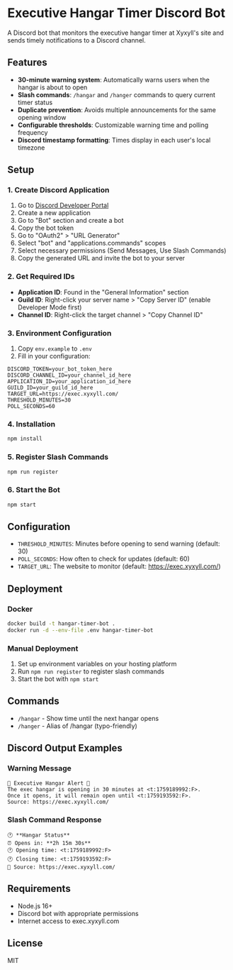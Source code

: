# Executive Hangar Timer Discord Bot

A Discord bot that monitors the executive hangar timer at Xyxyll's site and sends timely notifications to a Discord channel.

## Features

- **30-minute warning system**: Automatically warns users when the hangar is about to open
- **Slash commands**: `/hangar` and `/hanger` commands to query current timer status
- **Duplicate prevention**: Avoids multiple announcements for the same opening window
- **Configurable thresholds**: Customizable warning time and polling frequency
- **Discord timestamp formatting**: Times display in each user's local timezone

## Setup

### 1. Create Discord Application

1. Go to [Discord Developer Portal](https://discord.com/developers/applications)
2. Create a new application
3. Go to "Bot" section and create a bot
4. Copy the bot token
5. Go to "OAuth2" > "URL Generator"
6. Select "bot" and "applications.commands" scopes
7. Select necessary permissions (Send Messages, Use Slash Commands)
8. Copy the generated URL and invite the bot to your server

### 2. Get Required IDs

- **Application ID**: Found in the "General Information" section
- **Guild ID**: Right-click your server name > "Copy Server ID" (enable Developer Mode first)
- **Channel ID**: Right-click the target channel > "Copy Channel ID"

### 3. Environment Configuration

1. Copy `env.example` to `.env`
2. Fill in your configuration:

```env
DISCORD_TOKEN=your_bot_token_here
DISCORD_CHANNEL_ID=your_channel_id_here
APPLICATION_ID=your_application_id_here
GUILD_ID=your_guild_id_here
TARGET_URL=https://exec.xyxyll.com/
THRESHOLD_MINUTES=30
POLL_SECONDS=60
```

### 4. Installation

```bash
npm install
```

### 5. Register Slash Commands

```bash
npm run register
```

### 6. Start the Bot

```bash
npm start
```

## Configuration

- `THRESHOLD_MINUTES`: Minutes before opening to send warning (default: 30)
- `POLL_SECONDS`: How often to check for updates (default: 60)
- `TARGET_URL`: The website to monitor (default: https://exec.xyxyll.com/)

## Deployment

### Docker

```bash
docker build -t hangar-timer-bot .
docker run -d --env-file .env hangar-timer-bot
```

### Manual Deployment

1. Set up environment variables on your hosting platform
2. Run `npm run register` to register slash commands
3. Start the bot with `npm start`

## Commands

- `/hangar` - Show time until the next hangar opens
- `/hanger` - Alias of /hangar (typo-friendly)

## Discord Output Examples

### Warning Message
```
🚨 Executive Hangar Alert 🚨
The exec hangar is opening in 30 minutes at <t:1759189992:F>.
Once it opens, it will remain open until <t:1759193592:F>.
Source: https://exec.xyxyll.com/
```

### Slash Command Response
```
🕐 **Hangar Status**
⏰ Opens in: **2h 15m 30s**
🕐 Opening time: <t:1759189992:F>
🕐 Closing time: <t:1759193592:F>
📅 Source: https://exec.xyxyll.com/
```

## Requirements

- Node.js 16+
- Discord bot with appropriate permissions
- Internet access to exec.xyxyll.com

## License

MIT